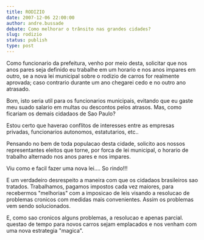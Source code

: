 ```yaml
---
title: RODIZIO
date: 2007-12-06 22:00:00
author: andre.bussade
debate: Como melhorar o trânsito nas grandes cidades?
slug: rodizio
status: publish 
type: post
---
```


Como funcionario da prefeitura, venho por meio desta, solicitar que nos anos pares seja definido eu trabalhe em um horario e nos anos impares em outro, se a nova lei municipal sobre o rodizio de carros for realmente aprovada; caso contrario durante um ano chegarei cedo e no outro ano atrasado.  

Bom, isto seria util para os funcionarios municipais, evitando que eu gaste meu suado salario em multas ou descontos pelos atrasos. Mas, como ficariam os demais cidadaos de Sao Paulo?  

Estou certo que haverao conflitos de interesses entre as empresas privadas, funcionarios autonomos, estatutarios, etc..  

Pensando no bem de toda populacao desta cidade, solicito aos nossos representantes eleitos que torne, por forca de lei municipal, o horario de trabalho alternado nos anos pares e nos impares.  

Viu como e facil fazer uma nova lei.... So rindo!!!  

E um verdadeiro desrespeito a maneira com que os cidadaos brasileiros sao tratados. Trabalhamos, pagamos impostos cada vez maiores, para recebermos "melhorias" com a imposicao de leis visando a resolucao de problemas cronicos com medidas mais convenientes. Assim os problemas vem sendo solucionados.  

E, como sao cronicos alguns problemas, a resolucao e apenas parcial. questao de tempo para novos carros sejam emplacados e nos venham com uma nova estrategia "magica".
